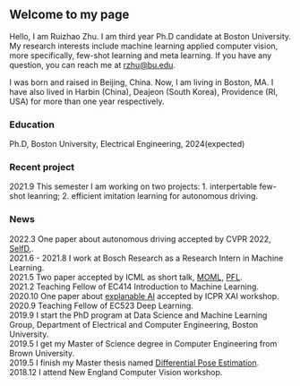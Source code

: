 ## Welcome to my page
Hello, I am Ruizhao Zhu. I am third year Ph.D candidate at Boston University. My research interests include machine learning applied computer vision, more specifically, few-shot learning and meta learning. If you have any question, you can reach me at rzhu@bu.edu.

I was born and raised in Beijing, China. Now, I am living in Boston, MA. I have also lived in Harbin (China), Deajeon (South Korea), Providence (RI, USA) for more than one year respectively. 

### Education
Ph.D, Boston University, Electrical Engineering, 2024(expected)

### Recent project
2021.9 This semester I am working on two projects: 1. interpertable few-shot leanring; 2. efficient imitation learning for autonomous driving.

### News
2022.3 One paper about autonomous driving accepted by CVPR 2022, [SelfD](https://arxiv.org/abs/2204.10320),.  
2021.6 - 2021.8 I work at Bosch Research as a Research Intern in Machine Learning.  
2021.5 Two paper accepted by ICML as short talk, [MOML](http://proceedings.mlr.press/v139/acar21b.html), [PFL](http://proceedings.mlr.press/v139/acar21a/acar21a.pdf).  
2021.2 Teaching Fellow of EC414 Introduction to Machine Learning.  
2020.10 One paper about [explanable AI](https://link.springer.com/book/10.1007/978-3-030-68796-0) accepted by ICPR XAI workshop.  
2020.9 Teaching Fellow of EC523 Deep Learning.  
2019.9 I start the PhD program at Data Science and Machine Learning Group, Department of Electrical and Computer Engineering, Boston University.      
2019.5 I get my Master of Science degree in Computer Engineering from Brown University.     
2019.5 I finish my Master thesis named [Differential Pose Estimation](https://doi.org/10.26300/at8a-a840).  
2018.12 I attend New England Computer Vision workshop.
